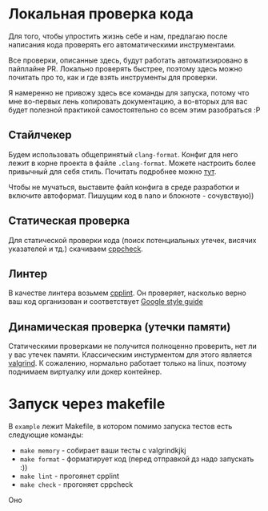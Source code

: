# Локальная проверка кода

Для того, чтобы упростить жизнь себе и нам, предлагаю после написания кода проверять его автоматическими инструментами. 

Все проверки, описанные здесь, будут работать автоматизировано в пайплайне PR. Локально проверять быстрее, поэтому здесь можно почитать про то, как и где взять инструменты для проверки.

Я намеренно не привожу здесь все команды для запуска, потому что мне во-первых лень копировать документацию, а во-вторых для вас будет полезной практикой самостоятельно со всем этим разобраться :P 

## Стайлчекер 

Будем использовать общепринятый `clang-format`.  Конфиг для него лежит в корне проекта в файле `.clang-format`.
Можете настроить более привычный для себя стиль. Почитать подробнее можно [тут](https://clang.llvm.org/docs/ClangFormatStyleOptions.html).

Чтобы не мучаться, выставите файл конфига в среде разработки и включите автоформат. Пишущим код в nano и блокноте - сочувствую))

## Статическая проверка

Для статической проверки кода (поиск потенциальных утечек, висячих указателей и тд.) скачиваем [cppcheck](https://cppcheck.sourceforge.io/).

## Линтер

В качестве линтера возьмем [cpplint](https://github.com/cpplint/cpplint). Он проверяет, насколько верно ваш код организован и соответствует [Google style guide](https://google.github.io/styleguide/cppguide.html)

## Динамическая проверка (утечки памяти)

Статическими проверками не получится полноценно проверить, нет ли у вас утечек памяти. Классическим инстурментом для этого является [valgrind](https://valgrind.org/). К сожалению, нормально работает только на linux, поэтому поднимаем виртуалку или докер контейнер.

# Запуск через makefile

В `example` лежит Makefile, в котором помимо запуска тестов есть следующие команды: 

- `make memory` - собирает ваши тесты с valgrindkjkj
- `make format` - форматирует код (перед отправкой дз надо запускать :))
- `make lint` - прогоянет cpplint 
- `make check` - прогоняет cppcheck

Оно 